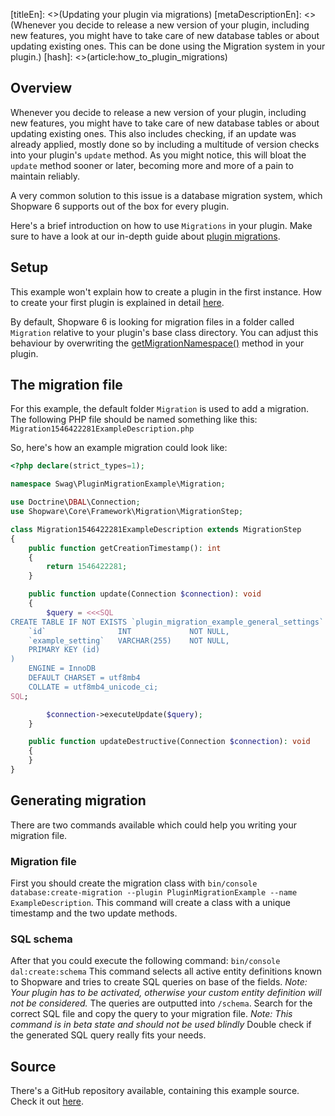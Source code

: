 [titleEn]: <>(Updating your plugin via migrations)
[metaDescriptionEn]: <>(Whenever you decide to release a new version of your plugin, including new features, you might have to take care of new database tables or about updating existing ones. This can be done using the Migration system in your plugin.)
[hash]: <>(article:how_to_plugin_migrations)

## Overview

Whenever you decide to release a new version of your plugin, including new features, you might have to take
care of new database tables or about updating existing ones.
This also includes checking, if an update was already applied, mostly done so by including a multitude of
version checks into your plugin's `update` method.
As you might notice, this will bloat the `update` method sooner or later, becoming more and more of a pain to
maintain reliably.

A very common solution to this issue is a database migration system, which Shopware 6 supports out of the box
for every plugin.

Here's a brief introduction on how to use `Migrations` in your plugin.
Make sure to have a look at our in-depth guide about [plugin migrations](./../2-internals/4-plugins/080-plugin-migrations.md).

## Setup

This example won't explain how to create a plugin in the first instance.
How to create your first plugin is explained in detail [here](./../2-internals/4-plugins/010-plugin-quick-start.md).

By default, Shopware 6 is looking for migration files in a folder called `Migration` relative to your plugin's base class directory.
You can adjust this behaviour by overwriting the [getMigrationNamespace()](./../2-internals/4-plugins/020-plugin-base-class.md#getMigrationNamespace) method in your plugin.

## The migration file

For this example, the default folder `Migration` is used to add a migration.
The following PHP file should be named something like this: `Migration1546422281ExampleDescription.php`

So, here's how an example migration could look like:
```php
<?php declare(strict_types=1);

namespace Swag\PluginMigrationExample\Migration;

use Doctrine\DBAL\Connection;
use Shopware\Core\Framework\Migration\MigrationStep;

class Migration1546422281ExampleDescription extends MigrationStep
{
    public function getCreationTimestamp(): int
    {
        return 1546422281;
    }

    public function update(Connection $connection): void
    {
        $query = <<<SQL
CREATE TABLE IF NOT EXISTS `plugin_migration_example_general_settings` (
    `id`                INT             NOT NULL,
    `example_setting`   VARCHAR(255)    NOT NULL,
    PRIMARY KEY (id)
)
    ENGINE = InnoDB
    DEFAULT CHARSET = utf8mb4
    COLLATE = utf8mb4_unicode_ci;
SQL;

        $connection->executeUpdate($query);
    }

    public function updateDestructive(Connection $connection): void
    {
    }
}
```

## Generating migration
There are two commands available which could help you writing your migration file.

### Migration file
First you should create the migration class with `bin/console database:create-migration --plugin PluginMigrationExample --name ExampleDescription`.
This command will create a class with a unique timestamp and the two update methods.

### SQL schema
After that you could execute the following command: `bin/console dal:create:schema`
This command selects all active entity definitions known to Shopware and tries to create SQL queries on base of the fields.
*Note: Your plugin has to be activated, otherwise your custom entity definition will not be considered.*
The queries are outputted into `/schema`.
Search for the correct SQL file and copy the query to your migration file. 
*Note: This command is in beta state and should not be used blindly*
Double check if the generated SQL query really fits your needs.

## Source

There's a GitHub repository available, containing this example source.
Check it out [here](https://github.com/shopware/swag-docs-plugin-migration-example).
